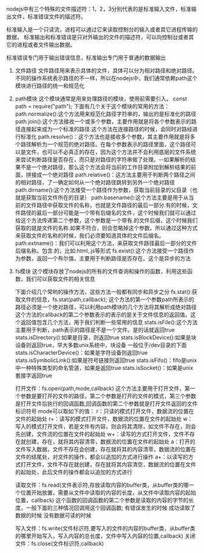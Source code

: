 nodejs中有三个特殊的文件描述符：1，2，3分别代表的是标准输入文件，标准输出文件，标准错误文件的描述符。

标准输入是一个只读流，进程可以通过它来读取控制台的输入或者其它进程传输的数据，
标准输出和标准错误是只对外输出的文件的描述符，可以向控制台或者其它的进程或者文件输出数据。

标准错误专门用于输出错误信息，标准输出专门用于普通的数据输出

1. 文件路径
    文件路径用来表示具体的文件，具体可以分为相对路径和绝对路径。不同的操作系统表示路径的不一样，所以在nodejs中，我们通常依赖path这个模块进行路径的统一和规范化

2. path模块
    这个模块通常是用来处理路径的模块，使用前需要引入。
    const path = require("path");
    下面有几个关于这个模块的常用的方法：
        path.normalize():这个方法用来规范化路径字符串的，输出的是标准化的路径
        path.join():这个方法接收一个或多个参数，主要作用就是将各个参数表示的路径连接起来成为一个标准的路径.这个方法在连接路径的时候，会同时对路经进行标准化
        path.resolve()：这个方法也是接收多个参数，其主要作用就是将多个路径解析为一个规范的绝对路径。在每个参数表示的路径里面，这个路径可以是文件，也可以不必真正的存在，因为这个方法并不会利用底层的文件系统来尝试判断路径是否存在，而只是对路径的字符串做了处理。--如果解析的结果不是一个绝对路径，那么这个方法会将当前的工作目录附加到解析结果的前面，拼接成一个绝对路径
        path.relative()：这方法主要用于判断两个路径之间的相对路径，了一确定如何从一个绝对路径跳转到另外一个绝对路径
        path.dirname():这个方法接受一个路径作为参数，获取当前目录的父目录（也就是获取当前文件所在的目录）
        path.basename():这个方法主要是用于从当前的文件路径中获取文件的名称，也就是文件路径的最后一部分.有的时候，文件路径的最后一部分可能是一个带有后缀名的文件，这个时候我们就可以通过给这个方法传递第二个参数，这个参数是一个带有.的文件后缀，这个时候我们获取的就是文件的名称.如果不符合，则会忽略掉这个参数。所以通过这种方式来获取文件的名称的时候，我们必须要知道具体的文件后缀名。
        path.extname()：我们可以利用这个方法，来获取文件路径最后一部分的文件后缀名称。包含.的，比如.html,.js等形式
        fs.exist():这个方法接受一个路径作为参数，返回一个布尔值，主要用于判断路径是否存在。这个是异步的方法

3. fs模块
    这个模块存放了nodejs的所有的文件查询和操作的函数，利用这些函数，我们可以获取文件的相关信息

    下面介绍几个常哟的操作方法，这些方法一般都有同步和异步之分
        fs.stat():获取文件的信息，fs.stat(path,callback);
            这个方法的第一个参数path所表示的路径必须是一个绝对路径，可以利用path模块的几个方法将其解析成绝对路径
            这个方法的callback的第二个参数表示的表示的是关于文件信息的返回值。这个返回值包含几个方法，用于我们判断一些常用的信息
                stats.isFile():这个方法主要用于判断，path表示的路径是不是一个文件。是的话就返回true
                stats.isDirectory():如果是目录，则返回true
                stats.isBlockDevice():如果是块设备则返回true，早大多数unix系统中，块设备
                    一般位于/dev目录的下面
                stats.isCharacterDevice()：如果是字符设备则返回true
                stats.isSymbolicLink():如果是符号链接则返回true
                stats.isFifo()：fifo是unix中一种特殊类型的命名管道，如果是返回true
                stats.isSocket()：如果是unix套接字返回true
    
    打开文件：fs.open(path,mode,callback)
        这个方法主要用于打开文件，第一个参数是要打开的文件的路径，第二个参数是打开的文件的模式，第三个参数
        是打开文件后执行的回调函数,回调函数的第二个参数就是打开文件返回的文件标识符号
        mode可以取如下的值：
            r：只读的模式打开文件，数据流的位置在文件的起始处
            r+：读写的模式打开文件，数据流的位置在文件的起始处
            w：写入的模式打开文件，若是文件有内容，则会将其清除，如文件不存在，则会先创建，文件流的位置在文件的起始处
            w+：读写的方式打开文件，文件不存在就创建，存在，就将其内容清零，数据流的位置在文件的起始处
            a：打开的文件写入数据，文件不存在会创建，存在就将其的内容清零，数据流的位置在文件的结尾处，对文件的操作，都会以追加的方式进行操作
            a+：以读写的方式打开文件，文件不存在就创建，存在就将其内容清空，数据流的位置在文件的起始处，此后文件的操作都会以追加的方式进行

    读取文件：fs.read(文件表示符,存放读取内容的buffer类，从buffer类的哪一个位置开始放置，需要从文件中读取的内容的长度，从文件中读取内容的起始位置，callback)
    这个函数的回调函数的第二个参数是读取的内容的字节的长度，一般下面的三种情况回调用这个回调函数;
        有错误发生的时候
        成功读取了数据的时候
        没有数据可读的时候
    
    写入文件：fs.write(文件标识符,要写入的文件的内容的buffer类，从buffer类的哪里开始写入，写入内容的总长度，文件中写入内容的位置,callback)
    关闭文件：fs.close(文件标识符,callback)
